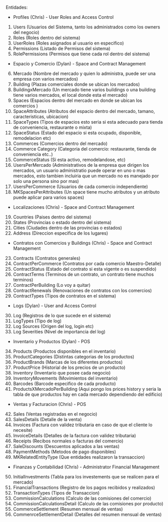Entidades: 

- Profiles (Chris) - User Roles and Access Control
1. Users (Usuarios del Sistema, tanto los administrados como los owners del negocio)
2. Roles (Roles dentro del sistema)
3. UserRoles (Roles asignados al usuario en especifico)
4. Permissions (Listado de Permisos del sistema)
5. RolePermissions (Permisos que tiene cada rol dentro del sistema)

- Espacio y Comercio (Dylan) - Space and Contract Management
6. Mercado (Nombre del mercado y quien lo administra, puede ser una empresa con varios mercados)
7. Building (Plazas comerciales donde se ubican los mercados)
8. BuildingxMercado (Un mercado tiene varios buildings o una building tiene varios mercados, el local donde esta el mercado)
9. Spaces (Espacios dentro del mercado en donde se ubican los comercios )
10. SpaceAttributes (Atributos del espacio dentro del mercado, tamano, caracteristicas, ubicacion)
11. SpaceTypes (Tipos de espacios esto seria si esta adecuado para tienda de conveniencia, restaurante o mixta)
12. SpaceStatus (Estado del espacio si esta ocupado, disponible, remodelacion etc)
13. Commerces (Comercios dentro del mercado)
14. Commerce Category (Categoria del comercio: restaurante, tienda de conveniencia etc..)
15. CommerceStatus (Si esta activo, remodelandose, etc)
16. UsersPerMercado (Administrativos de la empresa que dirigen los mercados, un usuario administratio puede operar en uno o mas mercados, esto tambien incluiria que un mercado no es manejado por solo una persona sino por mas)
17. UsersPerCommerce (Usuarios de cada comercio independiente)
18. MKSpacesPerAttributes (Un space tiene mucho atributos y un atributo puede aplicar para varios spaces)

- Localizaciones (Chris) - Space and Contract Management
19. Countries (Paises dentro del sistema)
20. States (Provincias o estado dentro del sistema)
21. Cities (Ciudades dentro de las provincias o estados)
22. Address (Direccion especifica de los lugares)

- Contratos con Comercios y Buildings (Chris) - Space and Contract Management
23. Contracts (Contratos generales)
24. ContractPerCommerce (Contratos por cada comercio Maestro-Detalle)
25. ContractStatus (Estado del contrato si esta vigente o es suspendido)
26. ContractTerms (Terminos de un contrato, un contrato tiene muchos terminos)
27. ContractPerBuilding (Lo voy a quitar)
28. ContractRenewals (Renovaciones de contratos con los comercios)
29. ContractTypes (Tipos de contratos en el sistema)

- Logs (Dylan) - User and Access Control
30. Log (Registros de lo que sucede en el sistema)
31. LogTypes (Tipo de log)
32. Log Sources (Origen del log, login etc)
33. Log Severities (Nivel de importancia del log)

- Inventario y Productos (Dylan) - POS
34. Products (Productos disponibles en el inventario)
35. ProductCategories (Distintas categorias de los productos)
36. ProductBrands (Marcas de los diferentes productos)
37. ProductPrice (Historial de los precios de un producto)
38. Inventory (Inventario que posee cada negocio)
39. InventoryMovements (Movimientos del inventario)
40. Barcodes (Barcode especifico de cada producto)
41. ProductsXMercadoPerBuilding (Aqui pongo los prices history y seria la tabla de que productos hay en cada mercado dependiendo del edificio)

- Ventas y Facturacion (Chris) - POS
42. Sales (Ventas registradas en el negocio)
43. SalesDetails (Detalle de la venta)
44. Invoices (Factura con validez tributaria en caso de que el cliente lo necesite)
45. InvoiceDetails (Detalles de la factura con validez tributaria)
46. Receipts (Recibos normales o facturas del comercio)
47. SaleDiscounts (Descuentos aplicados a las ventas)
48. PaymentMethods (Metodos de pago disponibles)
49. MKRelatedEntityType (Que entidades realizaron la transaccion)

- Finanzas y Contabilidad (Chris) -  Administrator Financial Management
50. InitialInvestments (Tabla para los investements que se realicen para el mercado)
51. FinancialTransactions (Registro de los pagos recibidos y realizados)
52. TransactionTypes (Tipos de Transaccion)
53. CommissionCalculations (Calculo de las comisiones del comercio)
54. CommissionCalculationsDetail (Calculo de las comisiones por producto)
55. CommerceSettlement (Resumen mensual de ventas)
56. CommenrceSettlementDetail (Detalles del resumen mensual de ventas)

